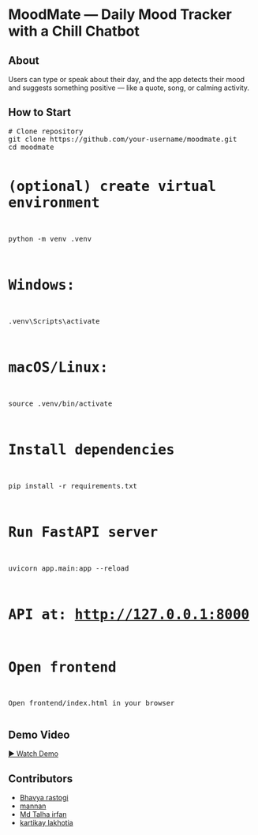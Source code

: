 <!-- README.md (HTML-format) -->
<h1>MoodMate — Daily Mood Tracker with a Chill Chatbot</h1>

<h2>About</h2>
<p>

Users can type or speak about their day, and the app detects their mood and suggests something positive 
— like a quote, song, or calming activity.
</p>

<h2>How to Start</h2>
<pre>
# Clone repository
git clone https://github.com/your-username/moodmate.git
cd moodmate

# (optional) create virtual environment
python -m venv .venv
# Windows:
.venv\Scripts\activate
# macOS/Linux:
source .venv/bin/activate

# Install dependencies
pip install -r requirements.txt

# Run FastAPI server
uvicorn app.main:app --reload
# API at: http://127.0.0.1:8000

# Open frontend
Open frontend/index.html in your browser
</pre>

<h2>Demo Video</h2>
<p>
<a href="https://youtu.be/1SPgJUrsiIM" target="_blank">▶ Watch Demo</a>
</p>

<h2>Contributors</h2>
<ul>
  <li><a href="https://github.com/bhavya2k06" target="_blank">Bhavya rastogi</a></li>
  <li><a href="https://github.com/mannan-b" target="_blank">mannan</a></li>
  <li><a href="https://github.com/tirfan022" target="_blank">Md Talha irfan</a></li>
  <li><a href="https://github.com/kartikaylakhotia" target="_blank">kartikay lakhotia</a></li>
</ul>
